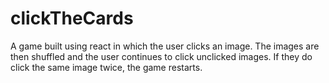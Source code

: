 # clickTheCards
A game built using react in which the user clicks an image. The images are then shuffled and the user continues to click unclicked images. If they do click the same image twice, the game restarts.
